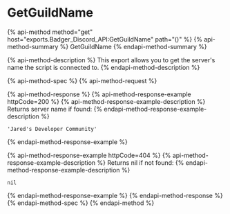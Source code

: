 # GetGuildName

{% api-method method="get" host="exports.Badger\_Discord\_API:GetGuildName" path="\(\)" %}
{% api-method-summary %}
GetGuildName
{% endapi-method-summary %}

{% api-method-description %}
This export allows you to get the server's name the script is connected to.
{% endapi-method-description %}

{% api-method-spec %}
{% api-method-request %}

{% api-method-response %}
{% api-method-response-example httpCode=200 %}
{% api-method-response-example-description %}
Returns server name if found:
{% endapi-method-response-example-description %}

```text
'Jared's Developer Community'
```
{% endapi-method-response-example %}

{% api-method-response-example httpCode=404 %}
{% api-method-response-example-description %}
Returns nil if not found:
{% endapi-method-response-example-description %}

```text
nil
```
{% endapi-method-response-example %}
{% endapi-method-response %}
{% endapi-method-spec %}
{% endapi-method %}


